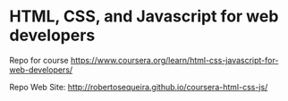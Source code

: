 # HTML, CSS, and Javascript for web developers

Repo for course https://www.coursera.org/learn/html-css-javascript-for-web-developers/

Repo Web Site: http://robertosequeira.github.io/coursera-html-css-js/
